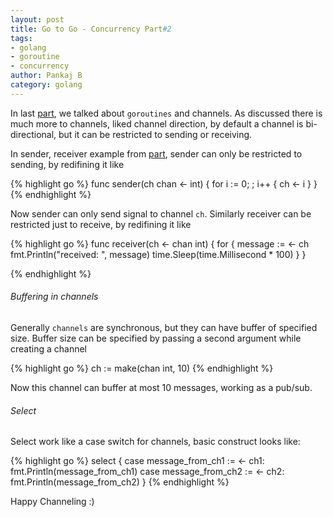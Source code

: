 ```yaml
---
layout: post
title: Go to Go - Concurrency Part#2
tags:
- golang
- goroutine
- concurrency
author: Pankaj B
category: golang
---
```


In last [part](/blog/golang/2014/03/15/go-to-go-concurrency.html), we talked about `goroutines` and channels. As discussed there is much more to channels, liked channel direction, by default a channel is bi-directional, but it can be restricted to sending or receiving.

In sender, receiver example from [part](/blog/golang/2014/03/15/go-to-go-concurrency.html), sender can only be restricted to sending, by redifining it like

{% highlight go %}
func sender(ch chan <- int) {
  for i := 0; ; i++ {
    ch <- i
  }
}
{% endhighlight %}

Now sender can only send signal to channel `ch`. Similarly receiver can be restricted just to receive, by redifining it like

{% highlight go %}
func receiver(ch <- chan int) {
  for {
    message := <- ch
    fmt.Println("received: ", message)
    time.Sleep(time.Millisecond * 100)
  }
}

{% endhighlight %}

###### Buffering in channels

Generally `channels` are synchronous, but they can have buffer of specified size. Buffer size can be specified by passing a second argument while creating a channel

{% highlight go %}
ch := make(chan int, 10)
{% endhighlight %}

Now this channel can buffer at most 10 messages, working as a pub/sub.

###### Select

Select work like a case switch for channels, basic construct looks like:

{% highlight go %}
select {
case message_from_ch1 := <- ch1:
    fmt.Println(message_from_ch1)
case message_from_ch2 := <- ch2:
    fmt.Println(message_from_ch2)
}
{% endhighlight %}

Happy Channeling :)